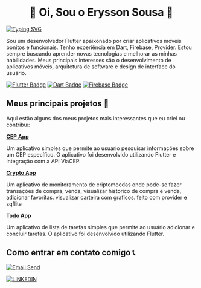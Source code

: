 
# <h1 align="center" >👋 Oi, Sou o Erysson Sousa 👀</h1>

[![Typing SVG](https://readme-typing-svg.demolab.com?font=Fira+Code&pause=1000&center=true&vCenter=true&width=435&lines=Flutter+Developer)](https://git.io/typing-svg)


Sou um desenvolvedor Flutter apaixonado por criar aplicativos móveis bonitos e funcionais. Tenho experiência em Dart, Firebase, Provider. Estou sempre buscando aprender novas tecnologias e melhorar as minhas habilidades. Meus principais interesses são o desenvolvimento de aplicativos móveis, arquitetura de software e design de interface do usuário.

<a href="https://flutter.dev/" target="_new"><img src="https://img.shields.io/badge/Flutter-02569B?style=for-the-badge&amp;logo=flutter&amp;logoColor=white" alt="Flutter Badge"></a>
<a href="https://dart.dev/" target="_new"><img src="https://img.shields.io/badge/Dart-0175C2?style=for-the-badge&amp;logo=dart&amp;logoColor=white" alt="Dart Badge"></a>
<a href="https://firebase.google.com/" target="_new"><img src="https://img.shields.io/badge/Firebase-FFCA28?style=for-the-badge&amp;logo=firebase&amp;logoColor=black" alt="Firebase Badge"></a>


          
                 
## Meus principais projetos 🚀 
Aqui estão alguns dos meus projetos mais interessantes que eu criei ou contribuí:


<a href="https://github.com/icesousa/cep_app1" target="_new"><strong>CEP App</strong></a>
<p>Um aplicativo simples que permite ao usuário pesquisar informações sobre um CEP específico. O aplicativo foi desenvolvido utilizando Flutter e integração com a API ViaCEP. </p>

<a href="https://github.com/icesousa/Crypto_App" target="_new"><strong>Crypto App</strong></a>
<p>Um aplicativo de monitoramento de criptomoedas onde pode-se fazer transações de compra, venda, visualizar historico de compra e venda, adicionar favoritas. visualizar carteira com graficos. feito com provider e sqflite </p>

<a href="https://github.com/icesousa/todolist" target="_new"><strong>Todo App</strong></a>
<p>Um aplicativo de lista de tarefas simples que permite ao usuário adicionar e concluir tarefas. O aplicativo foi desenvolvido utilizando Flutter.
 </p>

## Como entrar em contato comigo 📞
[![Email Send](https://img.shields.io/badge/Email-icesousas%40gmail.com-blue)](mailto:icesousas@gmail.com)

[![LINKEDIN](https://img.shields.io/badge/LinkedIn-0077B5?style=for-the-badge&logo=linkedin&logoColor=white
)](https://www.linkedin.com/in/erysson-s-dos-santos-565947232/)




